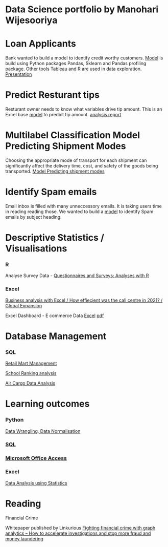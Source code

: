 # Data Science portfolio by Manohari Wijesooriya

# Loan Applicants

Bank wanted to build a model to identify credit worthy customers. [ Model](https://github.com/manohariw44/ML_projects/blob/952b1bf9ff8e5f32c498840e3911799e7557a3a1/PY001_Predictive_Model_Python_sklearn%20(1).ipynb) is build using Python packages Pandas, Sklearn and Pandas profiling package. Other tools Tableau and R are used in data exploration. [Presentation](https://courses.torontomu.ca/d2l/eP/presentations/presentation_preview_popup.d2l?ou=6606&presId=26045&pageId=0&contextId=26045)

# Predict Resturant tips 
Resturant owner needs to know what variables drive tip amount. This is an Excel base [model](https://github.com/manohariw44/ML_projects/blob/8d9779cdc6aa64d48178cf1d149b222ae95617ad/Excel002_Predict%20Restaurant%20tips.xlsx) to predict tip amount. [analysis report](https://github.com/manohariw44/ML_projects/blob/4736a3795607190b097ef883adb8b3d064e3d242/Excel002_Resturant%20tips.pdf)

# Multilabel Classification Model Predicting Shipment Modes
Choosing the appropriate mode of transport for each shipment can significantly affect the delivery time, cost, and safety of the goods being transported. [Model Predicting shipment modes](https://github.com/manohariw44/ML_projects/blob/ec777ef282b4682b46e6560ef1369dd54c3e41be/BigQuery_001_Multilabel_classification.ipynb)

# Identify Spam emails

Email inbox is filled with many unneccessory emails. It is taking users time in reading reading those. We wanted to build a [ model](https://github.com/manohariw44/ML_projects/blob/main/PY002_Unsupervised_Learning_Python.ipynb) to identify Spam emails by subject heading.

# Descriptive Statistics / Visualisations

### R

Analyse Survey Data - [Questionnaires and Surveys: Analyses with R](https://github.com/manohariw44/ML_projects/blob/main/R_001_Survey_Data_Analyses.ipynb)

### Excel

[Business analysis with Excel / How effiecient was the call centre in 2021? / Global Expansion](https://github.com/manohariw44/ML_projects/blob/5534b27090f52853856ba906f5877ee12706bf43/Business_Analysis_with_Excel.xlsx)

Excel Dashboard - E commerce Data [Excel](https://github.com/manohariw44/ML_projects/blob/41fced0c53f08b35fe05489c7a099057d8700306/Excel001_E%20Commerce%20Dashboard.xlsx) [pdf](https://github.com/manohariw44/ML_projects/blob/c78ee3dc30c17e2352209cbb1d8bd825d99aa608/Excel001_E_Commerce_Dashboard_project_Report.pdf)

# Database Management

### SQL

[Retail Mart Management](SQL001_Retail_Mart_Management.pdf)

[School Ranking analysis](SQL002_School_Ranking_Analysis.pdf)

[Air Cargo Data Analysis](https://github.com/manohariw44/ML_projects/blob/0301c9247b66cf868ed33c169e71df7930780151/SQL003_Air_Cargo_Data_Analysis.pdf)

# Learning outcomes

### Python 

[Data Wrangling, Data Normalisation](https://github.com/manohariw44/ML_projects/blob/a57e394024ade04a66c362d66977d9a198a3d790/Python-Data-Wrangling-Data-Normalisation.ipynb)

### [SQL](https://courses.torontomu.ca/d2l/eP/presentations/presentation_preview_popup.d2l?ou=6606&presId=26075&pageId=0&contextId=26075)

### [Microsoft Office Access](https://softwarekeep.com/help-center/microsoft-office-access-cheat)

### Excel

[Data Analysis using Statistics](https://github.com/manohariw44/ML_projects/blob/2d130c665fa4812bd2cd5e29e20bdee4df4b3a34/Excel_Data_Analysis_using_Statistics.xlsx)

# Reading

Financial Crime 

Whitepaper published by Linkurious
[Fighting financial crime with graph analytics – How to accelerate investigations and stop more fraud and money laundering](https://resources.linkurious.com/whitepaper/fighting-financial-crime-graph-analytics)

